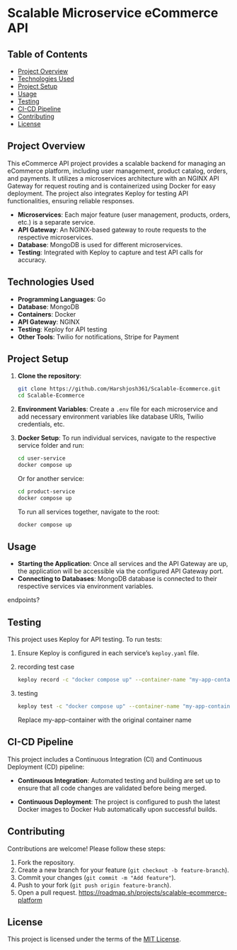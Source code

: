 
# Scalable Microservice eCommerce API

## Table of Contents
- [Project Overview](#project-overview)
- [Technologies Used](#technologies-used)
- [Project Setup](#project-setup)
- [Usage](#usage)
- [Testing](#testing)
- [CI-CD Pipeline](#ci-cd-pipeline)
- [Contributing](#contributing)
- [License](#license)

## Project Overview
This eCommerce API project provides a scalable backend for managing an eCommerce platform, including user management, product catalog, orders, and payments. It utilizes a microservices architecture with an NGINX API Gateway for request routing and is containerized using Docker for easy deployment. The project also integrates Keploy for testing API functionalities, ensuring reliable responses.
- **Microservices**: Each major feature (user management, products, orders, etc.) is a separate service.
- **API Gateway**: An NGINX-based gateway to route requests to the respective microservices.
- **Database**: MongoDB is used for different microservices.
- **Testing**: Integrated with Keploy to capture and test API calls for accuracy.

## Technologies Used
- **Programming Languages**: Go
- **Database**: MongoDB
- **Containers**: Docker
- **API Gateway**: NGINX
- **Testing**: Keploy for API testing
- **Other Tools**: Twilio for notifications, Stripe for Payment

## Project Setup

1. **Clone the repository**:
    ```bash
    git clone https://github.com/Harshjosh361/Scalable-Ecommerce.git
    cd Scalable-Ecommerce
    ```

2. **Environment Variables**: 
   Create a `.env` file for each microservice and add necessary environment variables like database URIs, Twilio credentials, etc.

3. **Docker Setup**:
    To run individual services, navigate to the respective service folder and run:
   ```bash
   cd user-service
   docker compose up
   ```
   Or for another service:
   ```bash
   cd product-service
   docker compose up
   ```

   To run all services together, navigate to the root:
   ```bash
   docker compose up
   ```
   
## Usage

- **Starting the Application**: Once all services and the API Gateway are up, the application will be accessible via the configured API Gateway port.
- **Connecting to Databases**: MongoDB database is connected to their respective services via environment variables.

endpoints?

## Testing
This project uses Keploy for API testing. To run tests:
1. Ensure Keploy is configured in each service’s `keploy.yaml` file.
2. recording test case
   
   ```bash
   keploy record -c "docker compose up" --container-name "my-app-container"
   ```
3. testing
   
   ```bash
   keploy test -c "docker compose up" --container-name "my-app-container"
   ```
   Replace my-app-container with the original container name
   
## CI-CD Pipeline
This project includes a Continuous Integration (CI) and Continuous Deployment (CD) pipeline:

- **Continuous Integration**: Automated testing and building are set up to ensure that all code changes are validated before being merged.
  
- **Continuous Deployment**: The project is configured to push the latest Docker images to Docker Hub automatically upon successful builds. 


## Contributing
Contributions are welcome! Please follow these steps:
1. Fork the repository.
2. Create a new branch for your feature (`git checkout -b feature-branch`).
3. Commit your changes (`git commit -m "Add feature"`).
4. Push to your fork (`git push origin feature-branch`).
5. Open a pull request.
 https://roadmap.sh/projects/scalable-ecommerce-platform

## License
This project is licensed under the terms of the [MIT License](LICENSE).

